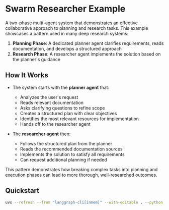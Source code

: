 # Swarm Researcher Example

A two-phase multi-agent system that demonstrates an effective collaborative approach to planning and research tasks. This example showcases a pattern used in many deep research systems:

1. **Planning Phase**: A dedicated planner agent clarifies requirements, reads documentation, and develops a structured approach
2. **Research Phase**: A researcher agent implements the solution based on the planner's guidance

## How It Works

- The system starts with the **planner agent** that:
  - Analyzes the user's request
  - Reads relevant documentation
  - Asks clarifying questions to refine scope
  - Creates a structured plan with clear objectives
  - Identifies the most relevant resources for implementation
  - Hands off to the researcher agent

- The **researcher agent** then:
  - Follows the structured plan from the planner
  - Reads the recommended documentation sources
  - Implements the solution to satisfy all requirements
  - Can request additional planning if needed

This pattern demonstrates how breaking complex tasks into planning and execution phases can lead to more thorough, well-researched outcomes.

## Quickstart

```bash
uvx --refresh --from "langgraph-cli[inmem]" --with-editable . --python 3.11 langgraph dev
```